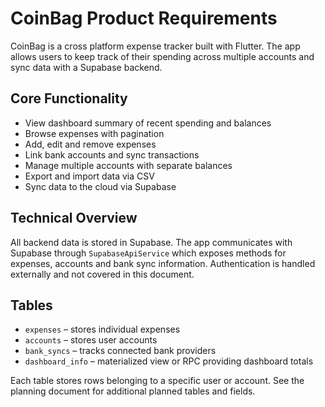 # CoinBag Product Requirements

CoinBag is a cross platform expense tracker built with Flutter. The app allows users to keep track of their spending across multiple accounts and sync data with a Supabase backend.

## Core Functionality

- View dashboard summary of recent spending and balances
- Browse expenses with pagination
- Add, edit and remove expenses
- Link bank accounts and sync transactions
- Manage multiple accounts with separate balances
- Export and import data via CSV
- Sync data to the cloud via Supabase

## Technical Overview

All backend data is stored in Supabase. The app communicates with Supabase through `SupabaseApiService` which exposes methods for expenses, accounts and bank sync information. Authentication is handled externally and not covered in this document.

## Tables

- `expenses` – stores individual expenses
- `accounts` – stores user accounts
- `bank_syncs` – tracks connected bank providers
- `dashboard_info` – materialized view or RPC providing dashboard totals

Each table stores rows belonging to a specific user or account. See the planning document for additional planned tables and fields.
